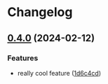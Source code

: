 # Changelog

## [0.4.0](https://github.com/raaymax/streamsync/compare/v0.3.0...v0.4.0) (2024-02-12)


### Features

* really cool feature ([1d6c4cd](https://github.com/raaymax/streamsync/commit/1d6c4cd19f5be022fc71a2e34aded11c8b382e95))

